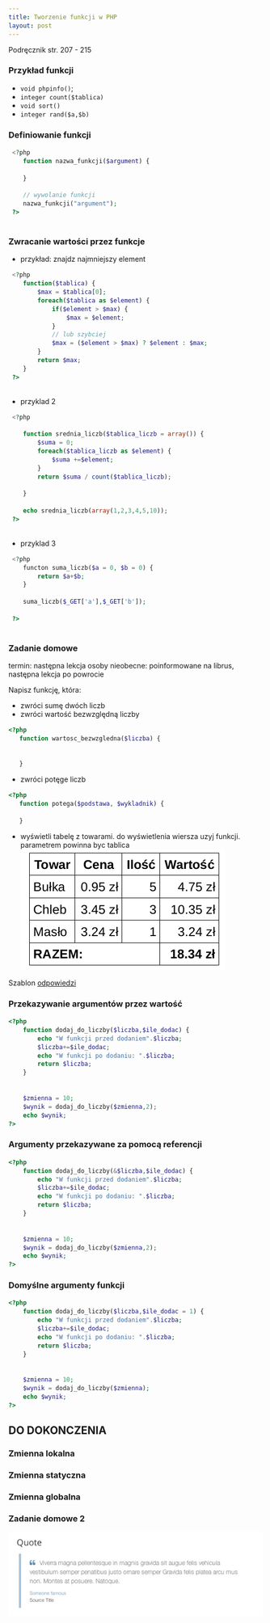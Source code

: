 ```yaml
---
title: Tworzenie funkcji w PHP
layout: post
---
```


Podręcznik str. 207 - 215


### Przykład funkcji
 * `void phpinfo()`;
 * `integer count($tablica)`
 * `void sort()`
 * `integer rand($a,$b)`
 
### Definiowanie funkcji

```php
 <?php 
    function nazwa_funkcji($argument) {
    
    }
    
    // wywolanie funkcji
    nazwa_funkcji("argument");    
 ?>
 
```
 
### Zwracanie wartości przez funkcje
 
 - przykład: znajdz najmniejszy element
 
```php
 <?php
    function($tablica) {
        $max = $tablica[0];
        foreach($tablica as $element) {
            if($element > $max) {
                $max = $element;
            }
            // lub szybciej
            $max = ($element > $max) ? $element : $max;
        }
        return $max;
    }
 ?>
 
```
 
 
 - przyklad 2
 
```php
 <?php
 
    function srednia_liczb($tablica_liczb = array()) {
        $suma = 0;
        foreach($tablica_liczb as $element) {
            $suma +=$element;
        }
        return $suma / count($tablica_liczb);
        
    }
    
    echo srednia_liczb(array(1,2,3,4,5,10));
 ?>
 
```
 
 
 - przyklad 3
 
```php
 <?php
    functon suma_liczb($a = 0, $b = 0) {
        return $a+$b;
    }
    
    suma_liczb($_GET['a'],$_GET['b']);
    
 ?>
    
```

### Zadanie domowe

termin: następna lekcja
osoby nieobecne: poinformowane na librus, następna lekcja po powrocie


Napisz funkcję, która:
 - zwróci sumę dwóch liczb 
 - zwróci wartość bezwzględną liczby 
 ```php
 <?php
    function wartosc_bezwzgledna($liczba) {
    
    
    }
 ```
 
 - zwróci potęge liczb
 ```php
 <?php
    function potega($podstawa, $wykladnik) {
    
    }
 ```
 - wyświetli tabelę z towarami. do wyświetlenia wiersza uzyj funkcji. parametrem powinna byc tablica
 ![obraz](/images/zadania-php/funkcje-php.png)
 
 
Szablon [odpowiedzi](/pozostale/szablon-zadanie-domowe-funkcje-php.doc)
 
### Przekazywanie argumentów przez wartość


```php
<?php
    function dodaj_do_liczby($liczba,$ile_dodac) {
        echo "W funkcji przed dodaniem".$liczba;
        $liczba+=$ile_dodac;
        echo "W funkcji po dodaniu: ".$liczba;
        return $liczba;
    }
    
    
    $zmienna = 10;
    $wynik = dodaj_do_liczby($zmienna,2);
    echo $wynik;
?>
```

### Argumenty przekazywane za pomocą referencji

```php
<?php
    function dodaj_do_liczby(&$liczba,$ile_dodac) {
        echo "W funkcji przed dodaniem".$liczba;
        $liczba+=$ile_dodac;
        echo "W funkcji po dodaniu: ".$liczba;
        return $liczba;
    }
    
    
    $zmienna = 10;
    $wynik = dodaj_do_liczby($zmienna,2);
    echo $wynik;
?>
```

### Domyślne argumenty funkcji


```php
<?php
    function dodaj_do_liczby($liczba,$ile_dodac = 1) {
        echo "W funkcji przed dodaniem".$liczba;
        $liczba+=$ile_dodac;
        echo "W funkcji po dodaniu: ".$liczba;
        return $liczba;
    }
    
    
    $zmienna = 10;
    $wynik = dodaj_do_liczby($zmienna);
    echo $wynik;
?>
```


DO DOKONCZENIA
---


### Zmienna lokalna


### Zmienna statyczna


### Zmienna globalna


### Zadanie domowe 2

![](/images/zadania-php/cytaty.jpg)